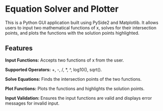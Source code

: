 # Equation Solver and Plotter

This is a Python GUI application built using PySide2 and Matplotlib. It allows users to input two mathematical functions of x, solves for their intersection points, and plots the functions with the solution points highlighted.

## Features
  **Input Functions:** Accepts two functions of x from the user.
  
  **Supported Operators:** +, -, /, *, ^, log10(), sqrt().
  
  **Solve Equations:** Finds the intersection points of the two functions.
  
  **Plot Functions:** Plots the functions and highlights the solution points.
  
  **Input Validation:** Ensures the input functions are valid and displays error messages for invalid input.
